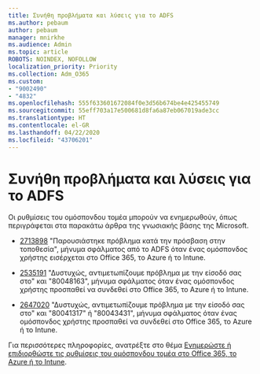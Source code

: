 ```yaml
---
title: Συνήθη προβλήματα και λύσεις για το ADFS
ms.author: pebaum
author: pebaum
manager: mnirkhe
ms.audience: Admin
ms.topic: article
ROBOTS: NOINDEX, NOFOLLOW
localization_priority: Priority
ms.collection: Adm_O365
ms.custom:
- "9002490"
- "4832"
ms.openlocfilehash: 555f633601672084f0e3d56b674be4e425455749
ms.sourcegitcommit: 55eff703a17e500681d8fa6a87eb067019ade3cc
ms.translationtype: HT
ms.contentlocale: el-GR
ms.lasthandoff: 04/22/2020
ms.locfileid: "43706201"
---
```

# <a name="common-issues-and-resolutions-for-adfs"></a>Συνήθη προβλήματα και λύσεις για το ADFS

Οι ρυθμίσεις του ομόσπονδου τομέα μπορούν να ενημερωθούν, όπως περιγράφεται στα παρακάτω άρθρα της γνωσιακής βάσης της Microsoft.

- [2713898](https://support.microsoft.com/help/2713898) "Παρουσιάστηκε πρόβλημα κατά την πρόσβαση στην τοποθεσία", μήνυμα σφάλματος από το ADFS όταν ένας ομόσπονδος χρήστης εισέρχεται στο Office 365, το Azure ή το Intune.

- [2535191](https://support.microsoft.com/help/2535191) "Δυστυχώς, αντιμετωπίζουμε πρόβλημα με την είσοδό σας στο" και "80048163", μήνυμα σφάλματος όταν ένας ομόσπονδος χρήστης προσπαθεί να συνδεθεί στο Office 365, το Azure ή το Intune.

- [2647020](https://support.microsoft.com/help/2647020) "Δυστυχώς, αντιμετωπίζουμε πρόβλημα με την είσοδό σας στο" και "80041317" ή "80043431", μήνυμα σφάλματος όταν ένας ομόσπονδος χρήστης προσπαθεί να συνδεθεί στο Office 365, το Azure ή το Intune.

Για περισσότερες πληροφορίες, ανατρέξτε στο θέμα [Ενημερώστε ή επιδιορθώστε τις ρυθμίσεις του ομόσπονδου τομέα στο Office 365, το Azure ή το Intune](https://docs.microsoft.com/office365/troubleshoot/active-directory/update-federated-domain-office-365).
